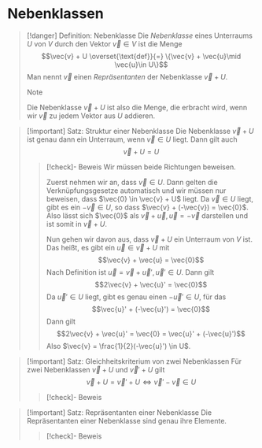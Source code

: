 # Nebenklassen
> [!danger] Definition: Nebenklasse
> Die *Nebenklasse* eines Unterraums $U$ von $V$ durch den Vektor $\vec{v} \in V$ ist die Menge
> $$\vec{v} + U \overset{\text{def}}{=} \{\vec{v} + \vec{u}\mid \vec{u}\in U\}$$
> Man nennt $\vec{v}$ einen *Repräsentanten* der Nebenklasse $\vec{v} + U$.
> 
> > [!note] 
> > Die Nebenklasse $\vec{v} + U$ ist also die Menge, die erbracht wird, wenn wir $\vec{v}$ zu jedem Vektor aus $U$ addieren.

> [!important] Satz: Struktur einer Nebenklasse
> Die Nebenklasse $\vec{v} + U$ ist genau dann ein Unterraum, wenn $\vec{v} \in U$ liegt. Dann gilt auch
> $$\vec{v} + U = U$$
> > [!check]- Beweis
> > Wir müssen beide Richtungen beweisen.
> > 
> > Zuerst nehmen wir an, dass $\vec{v} \in U$. Dann gelten die Verknüpfungsgesetze automatisch und wir müssen nur beweisen, dass $\vec{0} \in \vec{v} + U$ liegt. Da $\vec{v} \in U$ liegt, gibt es ein $-\vec{v} \in U$, so dass $\vec{v} + (-\vec{v}) = \vec{0}$. Also lässt sich $\vec{0}$ als $\vec{v} + \vec{u}, \vec{u} = -\vec{v}$ darstellen und ist somit in $\vec{v} + U$.
> > 
> > Nun gehen wir davon aus, dass $\vec{v} + U$ ein Unterraum von $V$ ist. Das heißt, es gibt ein $\vec{u} \in \vec{v} + U$ mit
> > $$\vec{v} + \vec{u} = \vec{0}$$
> > Nach Definition ist $\vec{u} = \vec{v} + \vec{u}', \vec{u}' \in U$. Dann gilt
> > $$2\vec{v} + \vec{u}' = \vec{0}$$
> > Da $\vec{u}' \in U$ liegt, gibt es genau einen $-\vec{u}' \in U$, für das
> > $$\vec{u}' + (-\vec{u}') = \vec{0}$$
> > Dann gilt
> > $$2\vec{v} + \vec{u}' = \vec{0} = \vec{u}' + (-\vec{u}')$$
> > Also $\vec{v} = \frac{1}{2}(-\vec{u}') \in U$.

> [!important] Satz: Gleichheitskriterium von zwei Nebenklassen
> Für zwei Nebenklassen $\vec{v} + U$ und $\vec{v}' + U$ gilt
> $$\vec{v} + U = \vec{v}' + U \iff \vec{v}'-\vec{v} \in U$$
> > [!check]- Beweis
> > 

> [!important] Satz: Repräsentanten einer Nebenklasse
> Die Repräsentanten einer Nebenklasse sind genau ihre Elemente.
> > [!check]- Beweis
